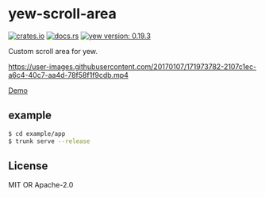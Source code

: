 # yew-scroll-area
[![crates.io](https://img.shields.io/crates/v/yew-scroll-area.svg)](https://crates.io/crates/yew-scroll-area)
[![docs.rs](https://docs.rs/yew-scroll-area/badge.svg)](https://docs.rs/yew-scroll-area)
[![yew version: 0.19.3](https://img.shields.io/badge/yew%20version-0.19.3-yellow)](https://docs.rs/egui/0.14.2/egui/index.html)

Custom scroll area for yew.

https://user-images.githubusercontent.com/20170107/171973782-2107c1ec-a6c4-40c7-aa4d-78f58f1f9cdb.mp4

[Demo](https://matchachoco010.github.io/yew-scroll-area/)

## example

```sh
$ cd example/app
$ trunk serve --release
```

## License
MIT OR Apache-2.0
